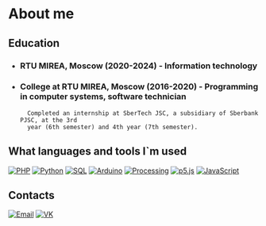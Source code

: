 # About me
## Education
+ ### RTU MIREA, Moscow (2020-2024) - Information technology
+ ### College at RTU MIREA, Moscow (2016-2020) - Programming in computer systems, software technician
        Completed an internship at SberTech JSC, a subsidiary of Sberbank PJSC, at the 3rd
        year (6th semester) and 4th year (7th semester).

## What languages and tools I`m used
[![PHP](https://img.shields.io/badge/PHP-000?style=for-the-badge&logo=PHP)](https://github.com/Borobeyka)
[![Python](https://img.shields.io/badge/Python-000?style=for-the-badge&logo=Python)](https://github.com/Borobeyka)
[![SQL](https://img.shields.io/badge/SQL-000?style=for-the-badge&logo=MySQL)](https://github.com/Borobeyka)
[![Arduino](https://img.shields.io/badge/Arduino-000?style=for-the-badge&logo=Arduino)](https://github.com/Borobeyka)
[![Processing](https://img.shields.io/badge/Processing-000?style=for-the-badge&logo=Processing%20Foundation)](https://github.com/Borobeyka)
[![p5.js](https://img.shields.io/badge/p5.js-000?style=for-the-badge&logo=p5.js)](https://github.com/Borobeyka)
[![JavaScript](https://img.shields.io/badge/JavaScript-000?style=for-the-badge&logo=JavaScript)](https://github.com/Borobeyka)

## Contacts
[![Email](https://img.shields.io/badge/EMail-000?style=for-the-badge&logo=Gmail)](mailto:malinkin.d.r@ya.ru)
[![VK](https://img.shields.io/badge/VKontakte-000?style=for-the-badge&logo=VK)](https://vk.com/borobeyka)
